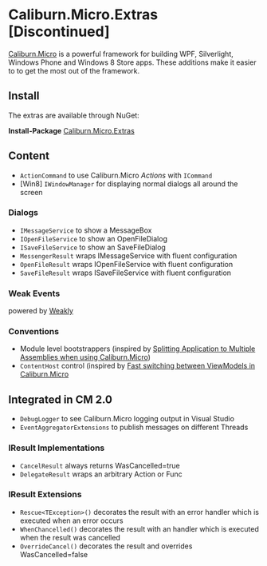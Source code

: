 # Caliburn.Micro.Extras [Discontinued]

[Caliburn.Micro](http://caliburnmicro.com) is a powerful framework for building WPF, Silverlight, Windows Phone and Windows 8 Store apps.
These additions make it easier to to get the most out of the framework.

## Install 
The extras are available through NuGet:

**Install-Package** [Caliburn.Micro.Extras](https://www.nuget.org/packages/Caliburn.Micro.Extras/)

## Content
* `ActionCommand` to use Caliburn.Micro _Actions_ with `ICommand`
* [Win8] `IWindowManager` for displaying normal dialogs all around the screen

### Dialogs
* `IMessageService` to show a MessageBox
* `IOpenFileService` to show an OpenFileDialog 
* `ISaveFileService` to show an SaveFileDialog
* `MessengerResult` wraps IMessageService with fluent configuration
* `OpenFileResult` wraps IOpenFileService with fluent configuration
* `SaveFileResult` wraps ISaveFileService with fluent configuration

### Weak Events
powered by [Weakly](https://github.com/tibel/Weakly)

### Conventions
* Module level bootstrappers (inspired by [Splitting Application to Multiple Assemblies when using Caliburn.Micro](http://mikaelkoskinen.net/post/windows-phone-caliburn-micro-split-app-multiple-assemblies.aspx))
* `ContentHost` control (inspired by [Fast switching between ViewModels in Caliburn.Micro](http://www.baud.cz/blog/fast-switching-between-viewmodels-in-caliburn.micro)



## Integrated in CM 2.0
* `DebugLogger` to see Caliburn.Micro logging output in Visual Studio
* `EventAggregatorExtensions` to publish messages on different Threads

### IResult Implementations
* `CancelResult` always returns WasCancelled=true
* `DelegateResult` wraps an arbitrary Action or Func<TResult>

### IResult Extensions
* `Rescue<TException>()` decorates the result with an error handler which is executed when an error occurs
* `WhenChancelled()` decorates the result with an handler which is executed when the result was cancelled
* `OverrideCancel()` decorates the result and overrides WasCancelled=false
